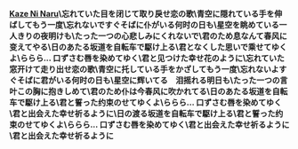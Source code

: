 #### [Kaze Ni Naru](https://www.youtube.com/watch?v=NwoDrRCibhA&list=RDNwoDrRCibhA&index=1)\忘れていた目を闭じて取り戾せ恋の歌\青空に隠れている手を伸ばしてもう一度\忘れないですぐそばに仆がいる何时の日も\星空を眺めている一人きりの夜明けも\\たった一つの心悲しみにくれないで\君のため息なんて春风に变えてやる\\日のあたる坂道を自転车で駆け上る\君となくした思いで乘せてゆくよ\ららら... 口ずさむ唇を染めてゆく\君と见つけた幸せ花のように\\忘れていた窓开けて走り出せ恋の歌\青空に托している手をかざしてもう一度\忘れないよすぐそばに君がいる何时の日も\星空に辉いてる　泪摇れる明日も\\たった一つの言叶この胸に抱きしめて\君のため仆は今春风に吹かれてる\\日のあたる坂道を自転车で駆け上る\君と誓った约束のせてゆくよ\ららら... 口ずさむ唇を染めてゆく\君と出会えた幸せ祈るように\\日の渡る坂道を自転车で駆け上る\君と誓った约束のせてゆくよ\ららら... 口ずさむ唇を染めてゆく\君と出会えた幸せ祈るように\\君と出会えた幸せ祈るように